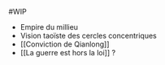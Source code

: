 #WIP 

- Empire du millieu 
- Vision taoïste des cercles concentriques
- [[Conviction de Qianlong]]
- [[La guerre est hors la loi]] ?